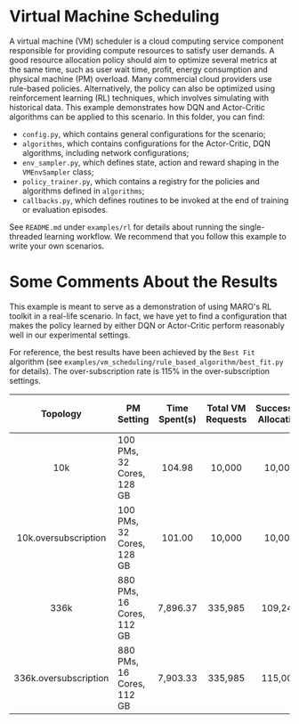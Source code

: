 # Virtual Machine Scheduling

A virtual machine (VM) scheduler is a cloud computing service component responsible for providing compute resources to satisfy user demands. A good resource allocation policy should aim to optimize several metrics at the same time, such as user wait time, profit, energy consumption and physical machine (PM) overload. Many commercial cloud providers use rule-based policies. Alternatively, the policy can also be optimized using reinforcement learning (RL) techniques, which involves simulating with historical data. This example demonstrates how DQN and Actor-Critic algorithms can be applied to this scenario. In this folder, you can find:  

* ``config.py``, which contains general configurations for the scenario;
* ``algorithms``, which contains configurations for the Actor-Critic, DQN algorithms, including network configurations;
* ``env_sampler.py``, which defines state, action and reward shaping in the ``VMEnvSampler`` class;
* ``policy_trainer.py``, which contains a registry for the policies and algorithms defined in ``algorithms``;
* ``callbacks.py``, which defines routines to be invoked at the end of training or evaluation episodes.

See ``README.md`` under ``examples/rl`` for details about running the single-threaded learning workflow. We recommend that you follow this example to write your own scenarios.


# Some Comments About the Results

This example is meant to serve as a demonstration of using MARO's RL toolkit in a real-life scenario. In fact, we have yet to find a configuration that makes the policy learned by either DQN or Actor-Critic perform reasonably well in our experimental settings.

For reference, the best results have been achieved by the ``Best Fit`` algorithm (see ``examples/vm_scheduling/rule_based_algorithm/best_fit.py`` for details). The over-subscription rate is 115% in the over-subscription settings.

|Topology | PM Setting | Time Spent(s) | Total VM Requests |Successful Allocation| Energy Consumption| Total Oversubscriptions | Total Overload PMs
|:----:|-----|:--------:|:---:|:-------:|:----:|:---:|:---:|
|10k| 100 PMs, 32 Cores, 128 GB  | 104.98|10,000| 10,000| 2,399,610 | 0 | 0|
|10k.oversubscription| 100 PMs, 32 Cores, 128 GB|  101.00 |10,000 |10,000| 2,386,371| 279,331 | 0|
|336k| 880 PMs, 16 Cores, 112 GB | 7,896.37 |335,985| 109,249 |26,425,878 | 0 | 0 |
|336k.oversubscription| 880 PMs, 16 Cores, 112 GB | 7,903.33| 335,985| 115,008 | 27,440,946 | 3,868,475 | 0
